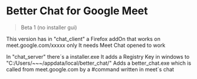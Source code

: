 # Better Chat for Google Meet
> Beta 1 (no installer gui)

This version has in "chat_client" a Firefox addOn that works on meet.google.com/xxxxx only
    It needs Meet Chat opened to work

In "chat_server" there´s a installer.exe 
It adds a Registry Key in windows to "C:/Users/~~~/appdata/local/better_chat/" 
Adds a better_chat.exe which is called from meet.google.com by a #command written in meet´s chat